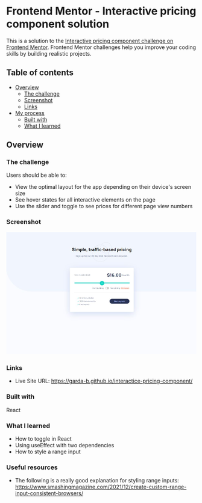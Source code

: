 # Frontend Mentor - Interactive pricing component solution

This is a solution to the [Interactive pricing component challenge on Frontend Mentor](https://www.frontendmentor.io/challenges/interactive-pricing-component-t0m8PIyY8). Frontend Mentor challenges help you improve your coding skills by building realistic projects. 

## Table of contents

- [Overview](#overview)
  - [The challenge](#the-challenge)
  - [Screenshot](#screenshot)
  - [Links](#links)
- [My process](#my-process)
  - [Built with](#built-with)
  - [What I learned](#what-i-learned)

## Overview

### The challenge

Users should be able to:

- View the optimal layout for the app depending on their device's screen size
- See hover states for all interactive elements on the page
- Use the slider and toggle to see prices for different page view numbers

### Screenshot

![](./screenshot.jpg)

### Links

- Live Site URL: https://garda-b.github.io/interactice-pricing-component/

### Built with

React

### What I learned

- How to toggle in React 
- Using useEffect with two dependencies
- How to style a range input

### Useful resources

- The following is a really good explanation for styling range inputs: 
https://www.smashingmagazine.com/2021/12/create-custom-range-input-consistent-browsers/
